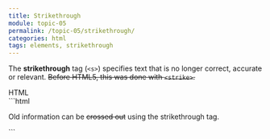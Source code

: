```yaml
---
title: Strikethrough
module: topic-05
permalink: /topic-05/strikethrough/
categories: html
tags: elements, strikethrough
---
```


<div class="divider-heading"></div>

The **strikethrough** tag (`<s>`) specifies text that is no longer correct, accurate or relevant. <s>Before HTML5, this was done with <code>&lt;strike&gt;</code>.</s>


<div id="code-heading">HTML</div>
```html
<p>Old information can be <s>crossed out</s> using the strikethrough tag.</p>
```


<div class="external-embed">
  <p data-height="400" data-theme-id="30567" data-slug-hash="NyvyRV" data-default-tab="html,result" data-user="Media-Ed-Online" data-pen-title="Semantic HTML, Licensing" class="codepen"></p>
</div>
